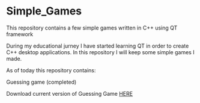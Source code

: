 # Simple_Games
This repository contains a few simple games written in C++ using QT framework

During my educational jurney I have started learning QT in order to create C++ desktop applications. In this repository I will keep some simple games I made.

As of today this repository contains:

Guessing game (completed)

Download current version of Guessing Game [HERE](https://github.com/AdrianSuliga/Simple_Games/releases/tag/guessing_game_8)
